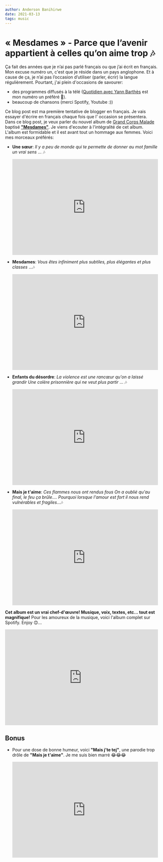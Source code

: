 ```yaml
---
author: Anderson Banihirwe
date: 2021-03-13
tags: music
---
```


# « Mesdames » - Parce que l’avenir appartient à celles qu’on aime trop 🎶

Ça fait des années que je n’ai pas parlé français ou que j’ai écrit en français.
Mon excuse numéro un, c'est que je réside dans un pays anglophone. Et à cause de ça, je n’ai pas l’occasion d’utiliser (parler, écrir) la langue régulièrement. Pourtant, j'ai plein d'occasions de savourer:

- des programmes diffusés à la télé ([Quotidien avec Yann Barthès](https://www.tf1.fr/tmc/quotidien-avec-yann-barthes) est mon numéro un préféré 🤩).
- beaucoup de chansons (merci Spotify, Youtube :))

Ce blog post est ma première tentative de blogger en français. Je vais essayer d'écrire en français chaque fois que l' occasion se présentera. Dans ce blog post, je veux parler du nouvel album de [Grand Corps Malade](https://en.wikipedia.org/wiki/Grand_Corps_Malade) baptisé **["Mesdames"](<https://fr.wikipedia.org/wiki/Mesdames_(album)>)**. Je viens d'ecouter à l'intégralité de cet album. L'album est formidable et il est avant tout un hommage aux femmes. Voici mes morceaux préférés:

- **Une sœur**: _Il y a peu de monde qui te permette de donner au mot famille un vrai sens_ ... 🎶

  <iframe width="100%" height="315" src="https://www.youtube.com/embed/saADG5xXYpY" frameborder="0" allow="accelerometer; autoplay; encrypted-media; gyroscope; picture-in-picture" allowfullscreen></iframe>

- **Mesdames**: _Vous êtes infiniment plus subtiles, plus élégantes et plus classes_ ...🎶

  <iframe width="100%" height="315" src="https://www.youtube.com/embed/TC7aA1WIkyQ" frameborder="0" allow="accelerometer; autoplay; clipboard-write; encrypted-media; gyroscope; picture-in-picture" allowfullscreen></iframe>

- **Enfants du désordre**: _La violence est une rancœur qu'on a laissé grandir
Une colère prisonnière qui ne veut plus partir_ ... 🎶

  <iframe width="100%" height="315" src="https://www.youtube.com/embed/FJm11a6YrwQ" frameborder="0" allow="accelerometer; autoplay; encrypted-media; gyroscope; picture-in-picture" allowfullscreen></iframe>

- **Mais je t'aime**: _Ces flammes nous ont rendus fous
On a oublié qu'au final, le feu ça brûle.... Pourquoi lorsque l'amour est fort il nous rend vulnérables et fragiles_...🎶

  <iframe width="100%" height="315" src="https://www.youtube.com/embed/7ss-xmvLGFw" frameborder="0" allow="accelerometer; autoplay; encrypted-media; gyroscope; picture-in-picture" allowfullscreen></iframe>

**Cet album est un vrai chef-d'œuvre! Musique, voix, textes, etc... tout est magnifique!** Pour les amoureux de la musique, voici l'album complet sur Spotify. Enjoy 😊...

  <iframe src="https://open.spotify.com/embed/album/4gIMb5IlzfwqagJr3yEqjX?si=EH8KPGZvR7GV_ygat7Wcuw" width="100%" height="315" frameborder="0" allowtransparency="true" allow="encrypted-media"></iframe>

## Bonus

- Pour une dose de bonne humeur, voici **"Mais j'te tej"**, une parodie trop drôle de **"Mais je t'aime"**. Je me suis bien marré 😂😂😂

  <iframe width="100%" height="315" src="https://www.youtube.com/embed/vyOmIoe44OU" frameborder="0" allow="accelerometer; autoplay; encrypted-media; gyroscope; picture-in-picture" allowfullscreen></iframe>
